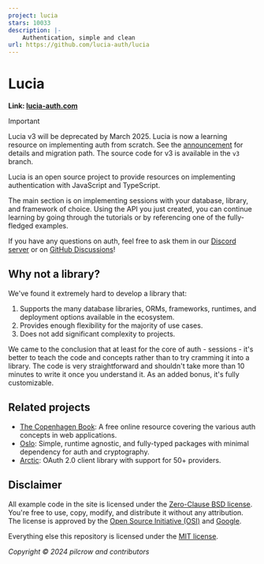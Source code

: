 ```yaml
---
project: lucia
stars: 10033
description: |-
    Authentication, simple and clean
url: https://github.com/lucia-auth/lucia
---
```


# Lucia

**Link: [lucia-auth.com](https://lucia-auth.com)**

> [!IMPORTANT]  
> Lucia v3 will be deprecated by March 2025. Lucia is now a learning resource on implementing auth from scratch. See the [announcement](https://github.com/lucia-auth/lucia/discussions/1714) for details and migration path. The source code for v3 is available in the `v3` branch.

Lucia is an open source project to provide resources on implementing authentication with JavaScript and TypeScript.

The main section is on implementing sessions with your database, library, and framework of choice. Using the API you just created, you can continue learning by going through the tutorials or by referencing one of the fully-fledged examples.

If you have any questions on auth, feel free to ask them in our [Discord server](https://discord.com/invite/PwrK3kpVR3) or on [GitHub Discussions](https://github.com/lucia-auth/lucia/discussions)!

## Why not a library?

We've found it extremely hard to develop a library that:

1. Supports the many database libraries, ORMs, frameworks, runtimes, and deployment options available in the ecosystem.
2. Provides enough flexibility for the majority of use cases.
3. Does not add significant complexity to projects.

We came to the conclusion that at least for the core of auth - sessions - it's better to teach the code and concepts rather than to try cramming it into a library. The code is very straightforward and shouldn't take more than 10 minutes to write it once you understand it. As an added bonus, it's fully customizable.

## Related projects

- [The Copenhagen Book](https://thecopenhagenbook.com): A free online resource covering the various auth concepts in web applications.
- [Oslo](https://oslojs.dev): Simple, runtime agnostic, and fully-typed packages with minimal dependency for auth and cryptography.
- [Arctic](https://arcticjs.dev): OAuth 2.0 client library with support for 50+ providers.

## Disclaimer

All example code in the site is licensed under the [Zero-Clause BSD license](https://github.com/lucia-auth/lucia/blob/main/LICENSE-0BSD). You're free to use, copy, modify, and distribute it without any attribution. The license is approved by the [Open Source Initiative (OSI)](https://opensource.org/license/0bsd) and [Google](https://opensource.google/documentation/reference/patching#forbidden).

Everything else this repository is licensed under the [MIT license](https://github.com/lucia-auth/lucia/blob/main/LICENSE-MIT).

_Copyright © 2024 pilcrow and contributors_


